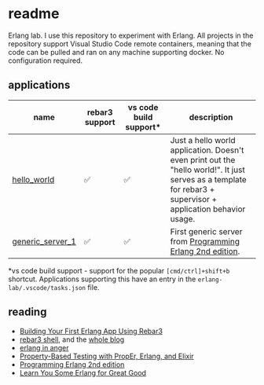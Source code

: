 # readme

Erlang lab. I use this repository to experiment with Erlang. All projects in the repository support Visual Studio Code remote containers, meaning that the code can be pulled and ran on any machine supporting docker. No configuration required.

## applications

| name | rebar3 support | vs code build support\* | description |
| --- | --- | --- | --- |
| [hello_world](./1_hello_world/) | :white_check_mark: | :white_check_mark: | Just a hello world application. Doesn't even print out the "hello world!". It just serves as a template for rebar3 + supervisor + application behavior usage. |
| [generic_server_1](./2_generic_server_1/) | :white_check_mark: | :white_check_mark: | First generic server from [Programming Erlang 2nd edition](https://pragprog.com/titles/jaerlang2/programming-erlang-2nd-edition/). |

\*vs code build support - support for the popular `[cmd/ctrl]+shift+b` shortcut. Applications supporting this have an entry in the `erlang-lab/.vscode/tasks.json` file.

## reading

* [Building Your First Erlang App Using Rebar3](https://medium.com/erlang-central/building-your-first-erlang-app-using-rebar3-25f40b109aad)
* [rebar3 shell](https://ferd.ca/rebar3-shell.html), and the [whole blog](https://ferd.ca/)
* [erlang in anger](https://www.erlang-in-anger.com/)
* [Property-Based Testing with PropEr, Erlang, and Elixir](https://pragprog.com/titles/fhproper/property-based-testing-with-proper-erlang-and-elixir/)
* [Programming Erlang 2nd edition](https://pragprog.com/titles/jaerlang2/programming-erlang-2nd-edition/)
* [Learn You Some Erlang for Great Good](https://learnyousomeerlang.com/)